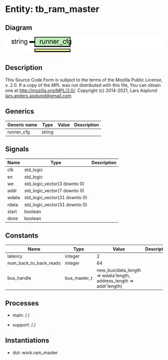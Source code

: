 # Entity: tb_ram_master
## Diagram
![Diagram](tb_ram_master.svg "Diagram")
## Description
This Source Code Form is subject to the terms of the Mozilla Public
License, v. 2.0. If a copy of the MPL was not distributed with this file,
You can obtain one at http://mozilla.org/MPL/2.0/.
Copyright (c) 2014-2021, Lars Asplund lars.anders.asplund@gmail.com
## Generics
| Generic name | Type   | Value | Description |
| ------------ | ------ | ----- | ----------- |
| runner_cfg   | string |       |             |
## Signals
| Name  | Type                          | Description |
| ----- | ----------------------------- | ----------- |
| clk   | std_logic                     |             |
| en    | std_logic                     |             |
| we    | std_logic_vector(3 downto 0)  |             |
| addr  | std_logic_vector(7 downto 0)  |             |
| wdata | std_logic_vector(31 downto 0) |             |
| rdata | std_logic_vector(31 downto 0) |             |
| start | boolean                       |             |
|  done | boolean                       |             |
## Constants
| Name                   | Type         | Value                                                                | Description |
| ---------------------- | ------------ | -------------------------------------------------------------------- | ----------- |
| latency                | integer      |  2                                                                   |             |
| num_back_to_back_reads | integer      |  64                                                                  |             |
| bus_handle             | bus_master_t |  new_bus(data_length => wdata'length, address_length => addr'length) |             |
## Processes
- main: _(  )_

- support: _(  )_

## Instantiations
- dut: work.ram_master
